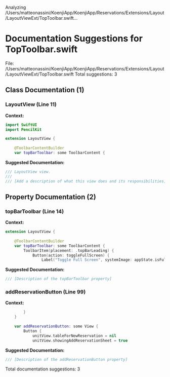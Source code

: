 Analyzing /Users/matteonassini/KoenjiApp/KoenjiApp/Reservations/Extensions/Layout/LayoutViewExt/TopToolbar.swift...
# Documentation Suggestions for TopToolbar.swift

File: /Users/matteonassini/KoenjiApp/KoenjiApp/Reservations/Extensions/Layout/LayoutViewExt/TopToolbar.swift
Total suggestions: 3

## Class Documentation (1)

### LayoutView (Line 11)

**Context:**

```swift
import SwiftUI
import PencilKit

extension LayoutView {
    
    @ToolbarContentBuilder
    var topBarToolbar: some ToolbarContent {
```

**Suggested Documentation:**

```swift
/// LayoutView view.
///
/// [Add a description of what this view does and its responsibilities]
```

## Property Documentation (2)

### topBarToolbar (Line 14)

**Context:**

```swift
extension LayoutView {
    
    @ToolbarContentBuilder
    var topBarToolbar: some ToolbarContent {
        ToolbarItem(placement: .topBarLeading) {
            Button(action: toggleFullScreen) {
                Label("Toggle Full Screen", systemImage: appState.isFullScreen ? "arrow.down.right.and.arrow.up.left" : "arrow.up.left.and.arrow.down.right")
```

**Suggested Documentation:**

```swift
/// [Description of the topBarToolbar property]
```

### addReservationButton (Line 99)

**Context:**

```swift
        }
    }
    
    var addReservationButton: some View {
        Button {
            unitView.tableForNewReservation = nil
            unitView.showingAddReservationSheet = true
```

**Suggested Documentation:**

```swift
/// [Description of the addReservationButton property]
```


Total documentation suggestions: 3

